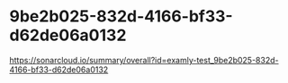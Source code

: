 # 9be2b025-832d-4166-bf33-d62de06a0132
https://sonarcloud.io/summary/overall?id=examly-test_9be2b025-832d-4166-bf33-d62de06a0132
